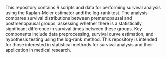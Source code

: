 This repository contains R scripts and data for performing survival analysis using the Kaplan-Meier estimator and the log-rank test. The analysis compares survival distributions between premenopausal and postmenopausal groups, assessing whether there is a statistically significant difference in survival times between these groups. Key components include data preprocessing, survival curve estimation, and hypothesis testing using the log-rank method. This repository is intended for those interested in statistical methods for survival analysis and their application in medical research.
